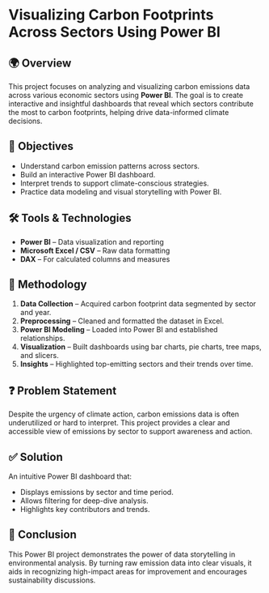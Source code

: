 
# Visualizing Carbon Footprints Across Sectors Using Power BI

## 🌍 Overview
This project focuses on analyzing and visualizing carbon emissions data across various economic sectors using **Power BI**. The goal is to create interactive and insightful dashboards that reveal which sectors contribute the most to carbon footprints, helping drive data-informed climate decisions.

## 🎯 Objectives
- Understand carbon emission patterns across sectors.
- Build an interactive Power BI dashboard.
- Interpret trends to support climate-conscious strategies.
- Practice data modeling and visual storytelling with Power BI.

## 🛠️ Tools & Technologies
- **Power BI** – Data visualization and reporting
- **Microsoft Excel / CSV** – Raw data formatting
- **DAX** – For calculated columns and measures

## 🧪 Methodology
1. **Data Collection** – Acquired carbon footprint data segmented by sector and year.
2. **Preprocessing** – Cleaned and formatted the dataset in Excel.
3. **Power BI Modeling** – Loaded into Power BI and established relationships.
4. **Visualization** – Built dashboards using bar charts, pie charts, tree maps, and slicers.
5. **Insights** – Highlighted top-emitting sectors and their trends over time.

## ❓ Problem Statement
Despite the urgency of climate action, carbon emissions data is often underutilized or hard to interpret. This project provides a clear and accessible view of emissions by sector to support awareness and action.

## ✅ Solution
An intuitive Power BI dashboard that:
- Displays emissions by sector and time period.
- Allows filtering for deep-dive analysis.
- Highlights key contributors and trends.

## 📌 Conclusion
This Power BI project demonstrates the power of data storytelling in environmental analysis. By turning raw emission data into clear visuals, it aids in recognizing high-impact areas for improvement and encourages sustainability discussions.
